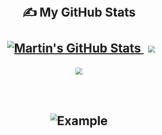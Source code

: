 
<br>

<h1 align="center">

&#x270d; My GitHub Stats

<div align="center">

<a   href="https://github.com/jadabuawwad/jadabuawwad">
  <img  style="margin-left:10px; margin-top:10px;" src="https://github-readme-stats.vercel.app/api?username=jadabuawwad&show_icons=true&theme=github_dark" alt="Martin's GitHub Stats" />
</a>

<a href="https://github.com/jadabuawwad/jadabuawwad">
  <img style="margin-left:10px; margin-top:10px;"  src="https://github-readme-stats.vercel.app/api/wakatime?username=jadabuawwad&theme=github_dark" />
</a>


![](https://komarev.com/ghpvc/?username=jadabuawwad&color=red&style=flat-square&label=PROFILE+VIEWS)

</div>

<br/>

![Example](https://raw.githubusercontent.com/matfantinel/matfantinel/master/waves.svg)
